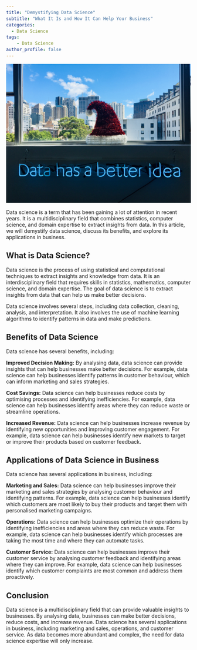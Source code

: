 ```yaml
---
title: "Demystifying Data Science"
subtitle: "What It Is and How It Can Help Your Business"
categories:
  - Data Science
tags:
    - Data Science
author_profile: false
---
```


![Example Image](/assets/images/data_has_better_idea.jpg)

Data science is a term that has been gaining a lot of attention in recent years. It is a multidisciplinary field that combines statistics, computer science, and domain expertise to extract insights from data. In this article, we will demystify data science, discuss its benefits, and explore its applications in business.

## What is Data Science?


Data science is the process of using statistical and computational techniques to extract insights and knowledge from data. It is an interdisciplinary field that requires skills in statistics, mathematics, computer science, and domain expertise. The goal of data science is to extract insights from data that can help us make better decisions.

Data science involves several steps, including data collection, cleaning, analysis, and interpretation. It also involves the use of machine learning algorithms to identify patterns in data and make predictions.

## Benefits of Data Science


Data science has several benefits, including:

**Improved Decision Making:** By analysing data, data science can provide insights that can help businesses make better decisions. For example, data science can help businesses identify patterns in customer behaviour, which can inform marketing and sales strategies.

**Cost Savings:** Data science can help businesses reduce costs by optimising processes and identifying inefficiencies. For example, data science can help businesses identify areas where they can reduce waste or streamline operations.

**Increased Revenue:** Data science can help businesses increase revenue by identifying new opportunities and improving customer engagement. For example, data science can help businesses identify new markets to target or improve their products based on customer feedback.

## Applications of Data Science in Business


Data science has several applications in business, including:

**Marketing and Sales:** Data science can help businesses improve their marketing and sales strategies by analysing customer behaviour and identifying patterns. For example, data science can help businesses identify which customers are most likely to buy their products and target them with personalised marketing campaigns.

**Operations:** Data science can help businesses optimize their operations by identifying inefficiencies and areas where they can reduce waste. For example, data science can help businesses identify which processes are taking the most time and where they can automate tasks.

**Customer Service:** Data science can help businesses improve their customer service by analysing customer feedback and identifying areas where they can improve. For example, data science can help businesses identify which customer complaints are most common and address them proactively.

## Conclusion


Data science is a multidisciplinary field that can provide valuable insights to businesses. By analysing data, businesses can make better decisions, reduce costs, and increase revenue. Data science has several applications in business, including marketing and sales, operations, and customer service. As data becomes more abundant and complex, the need for data science expertise will only increase.

